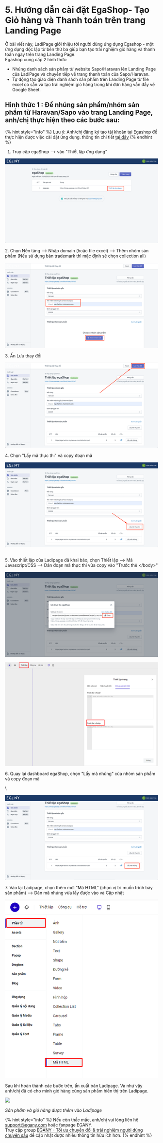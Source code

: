 # 5. Hướng dẫn cài đặt EgaShop- Tạo Giỏ hàng và Thanh toán trên trang Landing Page

Ở bài viết này, LadiPage giới thiệu tới người dùng ứng dụng Egashop - một ứng dụng độc lập từ bên thứ ba giúp bạn tạo trải nghiệm giỏ hàng và thanh toán ngay trên trang Landing Page.\
Egashop cung cấp 2 hình thức:

* Nhúng danh sách sản phẩm từ website Sapo/Haravan lên Landing Page của LadiPage và chuyển tiếp về trang thanh toán của Sapo/Haravan.
* Tự động tạo giao diện danh sách sản phẩm trên Landing Page từ file excel có sẵn và tạo trải nghiệm giỏ hàng trong khi đơn hàng vẫn đẩy về Google Sheet.

## Hình thức 1 : Để nhúng sản phẩm/nhóm sản phẩm từ Haravan/Sapo vào trang Landing Page, anh/chị thực hiện theo các bước sau:

{% hint style="info" %}
Lưu ý: Anh/chị đăng ký tạo tài khoản tại Egashop để thực hiện được việc cài đặt ứng dụng. thông tin chi tiết [tại đây](https://egany.com/blogs/ega-cross-platform/huong-dan-cai-dat-egashop?fbclid=IwAR1SOO_a2-HVbBz5vQnhHYyLxRoWB5WJ9LZUgdDYMi5bOHyws3PTM_h6edU)
{% endhint %}

1. Truy cập egaShop --> vào "Thiết lập ứng dụng"

![](<../.gitbook/assets/image (738).png>)

2\. Chọn Nền tảng --> Nhập domain (hoặc file excel) --> Thêm nhóm sản phẩm (Nếu sử dụng bản trademark thì mặc định sẽ chọn collection all)

![](<../.gitbook/assets/image (339).png>)

3\. Ấn Lưu thay đổi

![](<../.gitbook/assets/image (320).png>)

4\. Chọn "Lấy mã thực thi" và copy đoạn mã

![](<../.gitbook/assets/image (903).png>)

\
5\. Vào thiết lập của Ladipage đã khai báo, chọn Thiết lập --> Mã Javascript/CSS --> Dán đoạn mã thực thi vừa copy vào "Trước thẻ \</body>"

![](<../.gitbook/assets/image (435).png>)

![](<../.gitbook/assets/image (984).png>)

6\. Quay lại dashboard egaShop, chọn "Lấy mã nhúng" của nhóm sản phẩm và copy đoạn mã

\


![](<../.gitbook/assets/image (1054).png>)

7\. Vào lại Ladipage, chọn thêm mới "Mã HTML" (chọn vị trí muốn trình bày sản phẩm) --> Dán mã nhúng vừa lấy được vào và Cập nhật

![](<../.gitbook/assets/image (78).png>)



Sau khi hoàn thành các bước trên, ấn xuất bản Ladipage. Và như vậy anh/chị đã có cho mình giỏ hàng cùng sản phẩm hiển thị trên Ladipage.

![](https://file.hstatic.net/1000181505/file/step-13_1c3b1709c4c84be9ba75173a0191162f.png)

_Sản phẩm và giỏ hàng được thêm vào Ladipage_

{% hint style="info" %}
Nếu còn thắc mắc, anh/chị vui lòng liên hệ support@egany.com hoặc fanpage EGANY.\
Truy cập group [EGANY - Tối ưu chuyển đổi & trải nghiệm người dùng chuyên sâu](https://www.facebook.com/groups/egany/) để cập nhật được nhiều thông tin hữu ích hơn.
{% endhint %}

